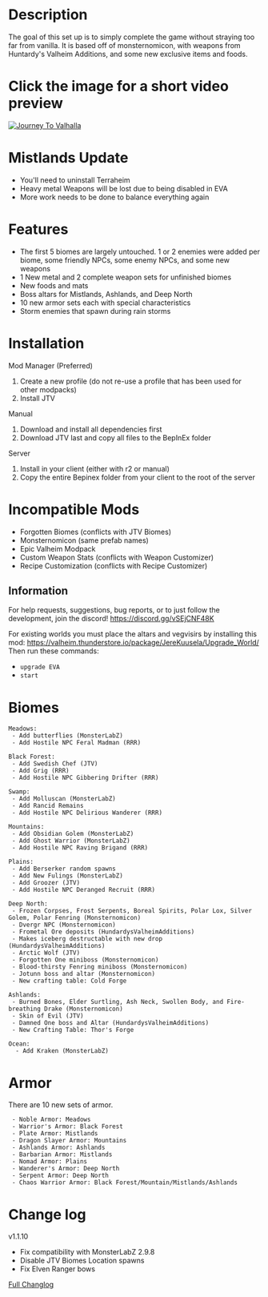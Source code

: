 # Description
The goal of this set up is to simply complete the game without straying too far from vanilla. It is based off of monsternomicon, with weapons from Huntardy's Valheim Additions, and some new exclusive items and foods.

# Click the image for a short video preview
[![Journey To Valhalla](https://img.youtube.com/vi/_GIE1Z5R2Ew/0.jpg)](https://www.youtube.com/watch?v=_GIE1Z5R2Ew)

# Mistlands Update
 - You'll need to uninstall Terraheim
 - Heavy metal Weapons will be lost due to being disabled in EVA
 - More work needs to be done to balance everything again

# Features
 - The first 5 biomes are largely untouched. 1 or 2 enemies were added per biome, some friendly NPCs, some enemy NPCs, and some new weapons
 - 1 New metal and 2 complete weapon sets for unfinished biomes
 - New foods and mats
 - Boss altars for Mistlands, Ashlands, and Deep North
 - 10 new armor sets each with special characteristics
 - Storm enemies that spawn during rain storms

# Installation
Mod Manager (Preferred)
 1. Create a new profile (do not re-use a profile that has been used for other modpacks)
 2. Install JTV

Manual
 1. Download and install all dependencies first
 3. Download JTV last and copy all files to the BepInEx folder

Server
 1. Install in your client (either with r2 or manual)
 2. Copy the entire Bepinex folder from your client to the root of the server

# Incompatible Mods
 - Forgotten Biomes (conflicts with JTV Biomes)
 - Monsternomicon (same prefab names)
 - Epic Valheim Modpack
 - Custom Weapon Stats (conflicts with Weapon Customizer)
 - Recipe Customization (conflicts with Recipe Customizer)

## Information
For help requests, suggestions, bug reports, or to just follow the development, join the discord! https://discord.gg/vSEjCNF48K

For existing worlds you must place the altars and vegvisirs by installing this mod: https://valheim.thunderstore.io/package/JereKuusela/Upgrade_World/
Then run these commands:

- `upgrade EVA`
- `start`


# Biomes
```
Meadows:
 - Add butterflies (MonsterLabZ)
 - Add Hostile NPC Feral Madman (RRR) 
```
```
Black Forest:
 - Add Swedish Chef (JTV)
 - Add Grig (RRR)
 - Add Hostile NPC Gibbering Drifter (RRR)
```
```
Swamp:
 - Add Molluscan (MonsterLabZ)
 - Add Rancid Remains
 - Add Hostile NPC Delirious Wanderer (RRR)
```
```
Mountains:
 - Add Obsidian Golem (MonsterLabZ)
 - Add Ghost Warrior (MonsterLabZ)
 - Add Hostile NPC Raving Brigand (RRR)
```
```
Plains:
 - Add Berserker random spawns
 - Add New Fulings (MonsterLabZ)
 - Add Groozer (JTV)
 - Add Hostile NPC Deranged Recruit (RRR)
```
```
Deep North:
 - Frozen Corpses, Frost Serpents, Boreal Spirits, Polar Lox, Silver Golem, Polar Fenring (Monsternomicon)
 - Dvergr NPC (Monsternomicon)
 - Frometal Ore deposits (HundardysValheimAdditions)
 - Makes iceberg destructable with new drop (HundardysValheimAdditions)
 - Arctic Wolf (JTV)
 - Forgotten One miniboss (Monsternomicon)
 - Blood-thirsty Fenring miniboss (Monsternomicon)
 - Jotunn boss and altar (Monsternomicon)
 - New crafting table: Cold Forge
```
```
Ashlands:
 - Burned Bones, Elder Surtling, Ash Neck, Swollen Body, and Fire-breathing Drake (Monsternomicon)
 - Skin of Evil (JTV)
 - Damned One boss and Altar (HundardysValheimAdditions)
 - New Crafting Table: Thor's Forge
```
```
Ocean:
  - Add Kraken (MonsterLabZ)
 ```

# Armor
There are 10 new sets of armor.
```
 - Noble Armor: Meadows
 - Warrior's Armor: Black Forest
 - Plate Armor: Mistlands
 - Dragon Slayer Armor: Mountains
 - Ashlands Armor: Ashlands
 - Barbarian Armor: Mistlands
 - Nomad Armor: Plains
 - Wanderer's Armor: Deep North
 - Serpent Armor: Deep North
 - Chaos Warrior Armor: Black Forest/Mountain/Mistlands/Ashlands
```


# Change log
v1.1.10
 - Fix compatibility with MonsterLabZ 2.9.8
 - Disable JTV Biomes Location spawns
 - Fix Elven Ranger bows

[Full Changlog](https://github.com/thedefside/journey_to_valhalla/blob/master/Changelog.txt)